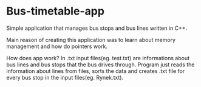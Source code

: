 # Bus-timetable-app
Simple application that manages bus stops and bus lines written in C++.

Main reason of creating this application was to learn about 
memory management and how do pointers work. 

How does app work?
In .txt input files(eg. test.txt) are informations about bus lines and bus stops that the bus drives through.
Program just reads the information about lines from files, sorts the data and creates .txt file for every 
bus stop in the input files(eg. Rynek.txt). 
